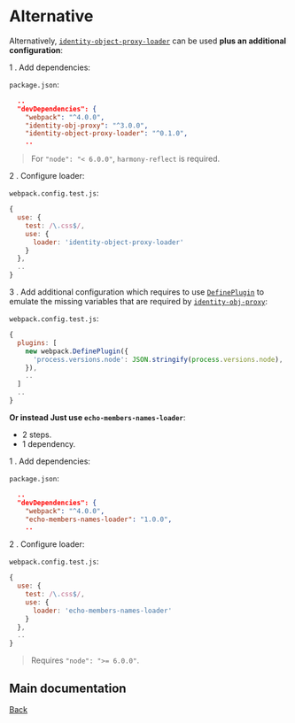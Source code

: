 # Alternative

Alternatively, [`identity-object-proxy-loader`](https://github.com/lucasconstantino/identity-object-proxy-loader) can be used **plus an additional configuration**:

1 . Add dependencies:

`package.json`:

```json
  ..
  "devDependencies": {
    "webpack": "^4.0.0",
    "identity-obj-proxy": "^3.0.0",
    "identity-object-proxy-loader": "^0.1.0",
    ..
```

> For `"node": "< 6.0.0"`, `harmony-reflect` is required.

2 . Configure loader:

`webpack.config.test.js`:

```js
{
  use: {
    test: /\.css$/,
    use: {
      loader: 'identity-object-proxy-loader'
    }
  },
  ..
}
```

3 . Add additional configuration which requires to use [`DefinePlugin`](https://webpack.js.org/plugins/define-plugin) to emulate the missing variables that are required by [`identity-obj-proxy`](https://github.com/keyz/identity-obj-proxy):

`webpack.config.test.js`:

```js
{
  plugins: [
    new webpack.DefinePlugin({
      'process.versions.node': JSON.stringify(process.versions.node),
    }),
    ..
  ]
  ..
}
```

**Or instead Just use `echo-members-names-loader`**:

* 2 steps.
* 1 dependency.

1 . Add dependencies:

`package.json`:

```json
  ..
  "devDependencies": {
    "webpack": "^4.0.0",
    "echo-members-names-loader": "1.0.0",
    ..
```

2 . Configure loader:

`webpack.config.test.js`:

```js
{
  use: {
    test: /\.css$/,
    use: {
      loader: 'echo-members-names-loader'
    }
  },
  ..
}
```

> Requires `"node": ">= 6.0.0"`.

## Main documentation

[Back](../README.md)
